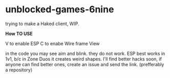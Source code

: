 # unblocked-games-6nine
trying to make a Haked client, WIP.

**How TO USE**

V to enable ESP
C to enabe Wire frame View

in the code you may see aim and blink. they do not work. 
ESP best works in 1v1, b/c in Zone Duos it creates weird shapes. 
I'll find better hacks soon, if anyone can find better ones, create an issue and send the link. (prefferably a repository)

